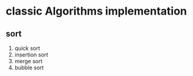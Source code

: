 # classic Algorithms implementation

## sort
1. quick sort
1. insertion sort
1. merge sort
1. bubble sort
